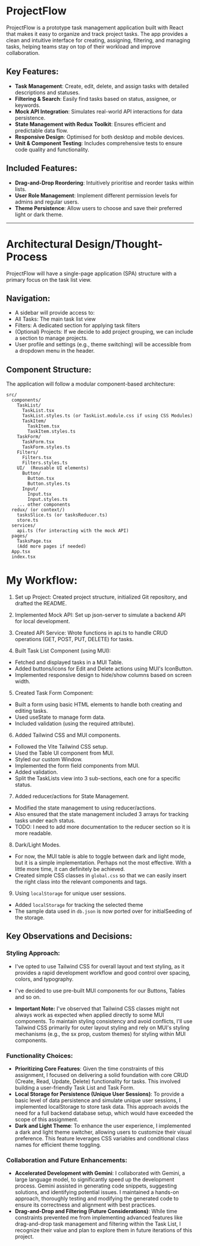 # ProjectFlow

ProjectFlow is a prototype task management application built with React that makes it easy to organize and track project tasks. The app provides a clean and intuitive interface for creating, assigning, filtering, and managing tasks, helping teams stay on top of their workload and improve collaboration. 

## Key Features:

- **Task Management**: Create, edit, delete, and assign tasks with detailed descriptions and statuses.
- **Filtering & Search**: Easily find tasks based on status, assignee, or keywords.
- **Mock API Integration**: Simulates real-world API interactions for data persistence.
- **State Management with Redux Toolkit**: Ensures efficient and predictable data flow.
- **Responsive Design**: Optimised for both desktop and mobile devices.
- **Unit & Component Testing**:  Includes comprehensive tests to ensure code quality and functionality.

## Included Features:
- **Drag-and-Drop Reordering**: Intuitively prioritise and reorder tasks within lists.
- **User Role Management**:  Implement different permission levels for admins and regular users.
- **Theme Persistence**: Allow users to choose and save their preferred light or dark theme.

---

# Architectural Design/Thought-Process

ProjectFlow will have a single-page application (SPA) structure with a primary focus on the task list view. 


## Navigation:

- A sidebar will provide access to:
- All Tasks: The main task list view
- Filters: A dedicated section for applying task filters
- (Optional) Projects:  If we decide to add project grouping, we can include a section to manage projects.
- User profile and settings (e.g., theme switching) will be accessible from a dropdown menu in the header.

## Component Structure:

The application will follow a modular component-based architecture:

```
src/
  components/
    TaskList/
      TaskList.tsx
      TaskList.styles.ts (or TaskList.module.css if using CSS Modules)
      TaskItem/
        TaskItem.tsx 
        TaskItem.styles.ts
    TaskForm/
      TaskForm.tsx
      TaskForm.styles.ts
    Filters/
      Filters.tsx
      Filters.styles.ts
    UI/  (Reusable UI elements)
      Button/ 
        Button.tsx
        Button.styles.ts
      Input/
        Input.tsx
        Input.styles.ts
    ... other components
  redux/ (or context/)
    tasksSlice.ts (or tasksReducer.ts)
    store.ts
  services/ 
    api.ts (for interacting with the mock API)
  pages/ 
    TasksPage.tsx  
    (Add more pages if needed)
  App.tsx
  index.tsx
```

# My Workflow:

1. Set up Project: Created project structure, initialized Git repository, and drafted the README.

2. Implemented Mock API: Set up json-server to simulate a backend API for local development.

3. Created API Service:  Wrote functions in api.ts to handle CRUD operations (GET, POST, PUT, DELETE) for tasks.

4. Built Task List Component (using MUI): 

  - Fetched and displayed tasks in a MUI Table.
  - Added buttons/icons for Edit and Delete actions using MUI's IconButton.
  - Implemented responsive design to hide/show columns based on screen width.

5. Created Task Form Component:

  - Built a form using basic HTML elements to handle both creating and editing tasks.
  - Used useState to manage form data. 
  - Included validation (using the required attribute).

6. Added Tailwind CSS and MUI components.

  - Followed the Vite Tailwind CSS setup.
  - Used the Table UI component from MUI.
  - Styled our custom Window.
  - Implemented the form field components from MUI.
  - Added validation.
  - Split the TaskLists view into 3 sub-sections, each one for a specific status.

7. Added reducer/actions for State Management.
   
  - Modified the state management to using reducer/actions.
  - Also ensured that the state management included 3 arrays for tracking tasks under each status.
  - TODO: I need to add more documentation to the reducer section so it is more readable.

8. Dark/Light Modes.

  - For now, the MUI table is able to toggle between dark and light mode, but it is a simple implementation. Perhaps not the most effective. With a little more time, it can definitely be achieved.
  - Created simple CSS classes in `global.css` so that we can easily insert the right class into the relevant components and tags.

9.  Using `localStorage` for unique user sessions.

  - Added `localStorage` for tracking the selected theme
  - The sample data used in `db.json` is now ported over for initialSeeding of the storage.


## Key Observations and Decisions:

### Styling Approach:

- I've opted to use Tailwind CSS for overall layout and text styling, as it provides a rapid development workflow and good control over spacing, colors, and typography.
- I've decided to use pre-built MUI components for our Buttons, Tables and so on.

- **Important Note:** I've observed that Tailwind CSS classes might not always work as expected when applied directly to some MUI components. To maintain styling consistency and avoid conflicts, I'll use Tailwind CSS primarily for outer layout styling and rely on MUI's styling mechanisms (e.g., the sx prop, custom themes) for styling within MUI components.

### Functionality Choices:

- **Prioritizing Core Features**: Given the time constraints of this assignment, I focused on delivering a solid foundation with core CRUD (Create, Read, Update, Delete) functionality for tasks. This involved building a user-friendly Task List and Task Form.
- **Local Storage for Persistence (Unique User Sessions)**: To provide a basic level of data persistence and simulate unique user sessions, I implemented localStorage to store task data. This approach avoids the need for a full backend database setup, which would have exceeded the scope of this assignment. 
- **Dark and Light Theme**: To enhance the user experience, I implemented a dark and light theme switcher, allowing users to customize their visual preference. This feature leverages CSS variables and conditional class names for efficient theme toggling.

### Collaboration and Future Enhancements:

- **Accelerated Development with Gemini**: I collaborated with Gemini, a large language model, to significantly speed up the development process. Gemini assisted in generating code snippets, suggesting solutions, and identifying potential issues. I maintained a hands-on approach, thoroughly testing and modifying the generated code to ensure its correctness and alignment with best practices.
- **Drag-and-Drop and Filtering (Future Considerations)**: While time constraints prevented me from implementing advanced features like drag-and-drop task management and filtering within the Task List, I recognize their value and plan to explore them in future iterations of this project.